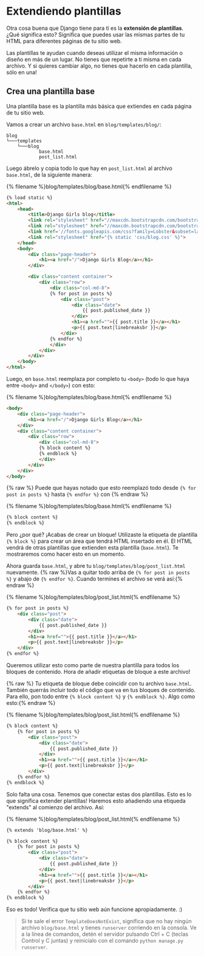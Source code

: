 # Extendiendo plantillas

Otra cosa buena que Django tiene para tí es la **extensión de plantillas**. ¿Qué significa esto? Significa que puedes usar las mismas partes de tu HTML para diferentes páginas de tu sitio web.

Las plantillas te ayudan cuando deseas utilizar el misma información o diseño en más de un lugar. No tienes que repetirte a ti misma en cada archivo. Y si quieres cambiar algo, no tienes que hacerlo en cada plantilla, sólo en una!

## Crea una plantilla base

Una plantilla base es la plantilla más básica que extiendes en cada página de tu sitio web.

Vamos a crear un archivo `base.html` en `blog/templates/blog/`:

    blog
    └───templates
        └───blog
                base.html
                post_list.html
    

Luego ábrelo y copia todo lo que hay en `post_list.html` al archivo `base.html`, de la siguiente manera:

{% filename %}blog/templates/blog/base.html{% endfilename %}

```html
{% load static %}
<html>
    <head>
        <title>Django Girls blog</title>
        <link rel="stylesheet" href="//maxcdn.bootstrapcdn.com/bootstrap/3.2.0/css/bootstrap.min.css">
        <link rel="stylesheet" href="//maxcdn.bootstrapcdn.com/bootstrap/3.2.0/css/bootstrap-theme.min.css">
        <link href='//fonts.googleapis.com/css?family=Lobster&subset=latin,latin-ext' rel='stylesheet' type='text/css'>
        <link rel="stylesheet" href="{% static 'css/blog.css' %}">
    </head>
    <body>
        <div class="page-header">
            <h1><a href="/">Django Girls Blog</a></h1>
        </div>

        <div class="content container">
            <div class="row">
                <div class="col-md-8">
                {% for post in posts %}
                    <div class="post">
                        <div class="date">
                            {{ post.published_date }}
                        </div>
                        <h1><a href="">{{ post.title }}</a></h1>
                        <p>{{ post.text|linebreaksbr }}</p>
                    </div>
                {% endfor %}
                </div>
            </div>
        </div>
    </body>
</html>
```

Luego, en `base.html` reemplaza por completo tu `<body>` (todo lo que haya entre `<body>` and `</body>`) con esto:

{% filename %}blog/templates/blog/base.html{% endfilename %}

```html
<body>
    <div class="page-header">
        <h1><a href="/">Django Girls Blog</a></h1>
    </div>
    <div class="content container">
        <div class="row">
            <div class="col-md-8">
            {% block content %}
            {% endblock %}
            </div>
        </div>
    </div>
</body>
```

{% raw %} Puede que hayas notado que esto reemplazó todo desde `{% for post in posts %}` hasta `{% endfor %}` con {% endraw %}

{% filename %}blog/templates/blog/base.html{% endfilename %}

```html
{% block content %}
{% endblock %}
```

Pero ¿por qué? ¡Acabas de crear un bloque! Utilizaste la etiqueta de plantilla `{% block %}` para crear un área que tendrá HTML insertado en él. El HTML vendrá de otras plantillas que extienden esta plantilla (`base.html`). Te mostraremos como hacer esto en un momento.

Ahora guarda `base.html`, y abre tu `blog/templates/blog/post_list.html` nuevamente. {% raw %}Vas a quitar todo arriba de `{% for post in posts %}` y abajo de `{% endfor %}`. Cuando termines el archivo se verá así:{% endraw %}

{% filename %}blog/templates/blog/post_list.html{% endfilename %}

```html
{% for post in posts %}
    <div class="post">
        <div class="date">
            {{ post.published_date }}
        </div>
        <h1><a href="">{{ post.title }}</a></h1>
        <p>{{ post.text|linebreaksbr }}</p>
    </div>
{% endfor %}
```

Queremos utilizar esto como parte de nuestra plantilla para todos los bloques de contenido. Hora de añadir etiquetas de bloque a este archivo!

{% raw %} Tu etiqueta de bloque debe coincidir con tu archivo `base.html`. También querrás incluir todo el código que va en tus bloques de contenido. Para ello, pon todo entre `{% block content %}` y `{% endblock %}`. Algo como esto:{% endraw %}

{% filename %}blog/templates/blog/post_list.html{% endfilename %}

```html
{% block content %}
    {% for post in posts %}
        <div class="post">
            <div class="date">
                {{ post.published_date }}
            </div>
            <h1><a href="">{{ post.title }}</a></h1>
            <p>{{ post.text|linebreaksbr }}</p>
        </div>
    {% endfor %}
{% endblock %}
```

Solo falta una cosa. Tenemos que conectar estas dos plantillas. Esto es lo que significa extender plantillas! Haremos esto añadiendo una etiqueda "extends" al comienzo del archivo. Así:

{% filename %}blog/templates/blog/post_list.html{% endfilename %}

```html
{% extends 'blog/base.html' %}

{% block content %}
    {% for post in posts %}
        <div class="post">
            <div class="date">
                {{ post.published_date }}
            </div>
            <h1><a href="">{{ post.title }}</a></h1>
            <p>{{ post.text|linebreaksbr }}</p>
        </div>
    {% endfor %}
{% endblock %}
```

Eso es todo! Verifica que tu sitio web aún funcione apropiadamente. :)

> Si te sale el error `TemplateDoesNotExist`, significa que no hay ningún archivo `blog/base.html` y tienes `runserver` corriendo en la consola. Ve a la línea de comandos, detén el servidor pulsando Ctrl + C (teclas Control y C juntas) y reinicialo con el comando `python manage.py runserver`.